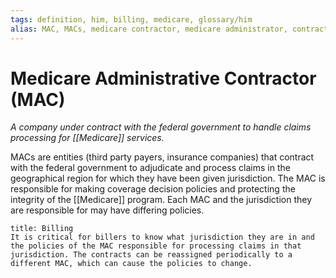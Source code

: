 ```yaml
---
tags: definition, him, billing, medicare, glossary/him
alias: MAC, MACs, medicare contractor, medicare administrator, contractor
---
```

# Medicare Administrative Contractor (MAC)
*A company under contract with the federal government to handle claims processing for [[Medicare]] services.*

MACs are entities (third party payers, insurance companies) that contract with the federal government to adjudicate and process claims in the geographical region for which they have been given jurisdiction. The MAC is responsible for making coverage decision policies and protecting the integrity of the [[Medicare]] program. Each MAC and the jurisdiction they are responsible for may have differing policies.

```ad-billing
title: Billing
It is critical for billers to know what jurisdiction they are in and the policies of the MAC responsible for processing claims in that jurisdiction. The contracts can be reassigned periodically to a different MAC, which can cause the policies to change.
```

